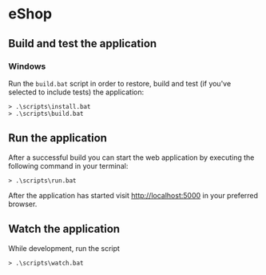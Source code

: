 # eShop

## Build and test the application

### Windows

Run the `build.bat` script in order to restore, build and test (if you've selected to include tests) the application:

```
> .\scripts\install.bat
> .\scripts\build.bat
```

## Run the application

After a successful build you can start the web application by executing the following command in your terminal:

```
> .\scripts\run.bat
```

After the application has started visit [http://localhost:5000](http://localhost:5000) in your preferred browser.

## Watch the application

While development, run the script

```
> .\scripts\watch.bat
```